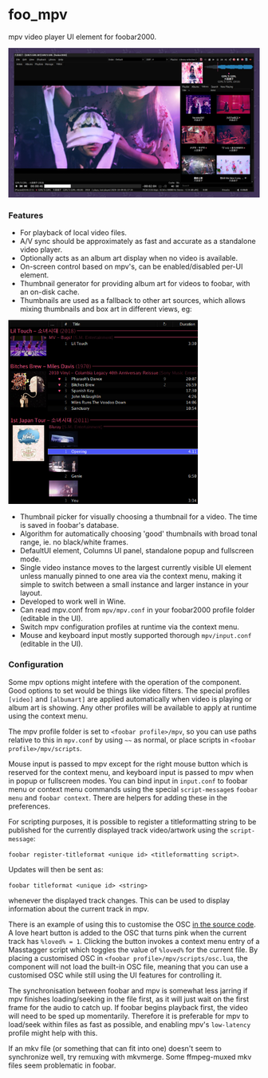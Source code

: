 # foo_mpv
mpv video player UI element for foobar2000.

<img src="screenshot.png" width="600">

### Features
- For playback of local video files.
- A/V sync should be approximately as fast and accurate as a standalone video player.
- Optionally acts as an album art display when no video is available.
- On-screen control based on mpv's, can be enabled/disabled per-UI element.
- Thumbnail generator for providing album art for videos to foobar, with an on-disk cache.
- Thumbnails are used as a fallback to other art sources, which allows mixing thumbnails and box art in different views, eg:
<img src="screenshot2.png" width="380">

- Thumbnail picker for visually choosing a thumbnail for a video. The time is saved in foobar's database.
- Algorithm for automatically choosing 'good' thumbnails with broad tonal range, ie. no black/white frames.
- DefaultUI element, Columns UI panel, standalone popup and fullscreen mode.
- Single video instance moves to the largest currently visible UI element unless manually pinned to one area via the context menu, making it simple to switch between a small instance and larger instance in your layout.
- Developed to work well in Wine.
- Can read mpv.conf from `mpv/mpv.conf` in your foobar2000 profile folder (editable in the UI).
- Switch mpv configuration profiles at runtime via the context menu.
- Mouse and keyboard input mostly supported thorough `mpv/input.conf` (editable in the UI).

### Configuration

Some mpv options might intefere with the operation of the component. Good options to set would be things like video filters. The special profiles `[video]` and `[albumart]` are applied automatically when video is playing or album art is showing. Any other profiles will be available to apply at runtime using the context menu.

The mpv profile folder is set to `<foobar profile>/mpv`, so you can use paths relative to this in `mpv.conf` by using `~~` as normal, or place scripts in `<foobar profile>/mpv/scripts`.

Mouse input is passed to mpv except for the right mouse button which is reserved for the context menu, and keyboard input is passed to mpv when in popup or fullscreen modes. You can bind input in `input.conf` to foobar menu or context menu commands using the special `script-message`s `foobar menu` and `foobar context`. There are helpers for adding these in the preferences.

For scripting purposes, it is possible to register a titleformatting string to be published for the currently displayed track video/artwork using the `script-message`:

`foobar register-titleformat <unique id> <titleformatting script>`.

Updates will then be sent as:

`foobar titleformat <unique id> <string>`

whenever the displayed track changes. This can be used to display information about the current track in mpv.

There is an example of using this to customise the OSC [in the source code](../master/src/lua/osc_love_button.lua). A love heart button is added to the OSC that turns pink when the current track has `%loved% = 1`. Clicking the button invokes a context menu entry of a Masstagger script which toggles the value of `%loved%` for the current file. By placing a customised OSC in `<foobar profile>/mpv/scripts/osc.lua`, the component will not load the built-in OSC file, meaning that you can use a customised OSC while still using the UI features for controlling it.

The synchronisation between foobar and mpv is somewhat less jarring if mpv finishes loading/seeking in the file first, as it will just wait on the first frame for the audio to catch up. If foobar begins playback first, the video will need to be sped up momentarily. Therefore it is preferable for mpv to load/seek within files as fast as possible, and enabling mpv's `low-latency` profile might help with this.

If an mkv file (or something that can fit into one) doesn't seem to synchronize well, try remuxing with mkvmerge. Some ffmpeg-muxed mkv files seem problematic in foobar.
